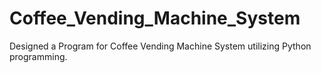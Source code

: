 # Coffee_Vending_Machine_System
Designed a Program for Coffee Vending Machine System utilizing Python programming.
